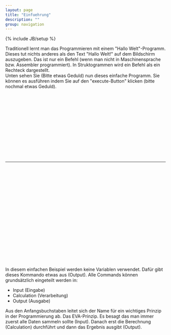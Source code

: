 ```yaml
---
layout: page
title: "Einfuehrung"
description: ""
group: navigation
---
```

{% include JB/setup %}

Traditionell lernt man das Programmieren mit einem "Hallo Welt"-Programm. Dieses tut nichts anderes als den Text "Hallo Welt!" auf dem Bildschirm auszugeben. Das ist nur ein Befehl (wenn man nicht in Maschinensprache bzw. Assembler programmiert). In Struktogrammen wird ein Befehl als ein Rechteck dargestellt. <br>
Unten sehen Sie (Bitte etwas Geduld) nun dieses einfache Programm. Sie k&ouml;nnen es ausführen indem Sie auf den "execute-Button" klicken (bitte nochmal etwas Geduld).




<object classid="clsid:8AD9C840-044E-11D1-B3E9-00805F499D93" codebase="http://java.sun.com/products/plugin/1.3/jinstall-13-win32.cab#Version=1,3,0,0" height="200" width="800">
  <param name="CODE" value="struktor.Struktor.class"/>
  <param name="ARCHIVE" value="../struktor.jar"/>
  <param name="type" value="application/x-java-applet;version=1.3"/>
  <param name="scriptable" value="false"/>
  <param name="preset1" value="asImage"/>
  <param name="enabExecute" value="true"/>
  <param name="load" value="../struktogramme/hallowelt.str"/>
  <comment>
    <embed type="application/x-java-applet;version=1.3" code="struktor.Struktor.class" archive="../struktor.jar" scriptable="false" preset1="asImage" enabexecute="true" load="../struktogramme/hallowelt.str" pluginspage="http://java.sun.com/products/plugin/1.3/plugin-install.html" height="200" width="800">
      <noembed>
        No Java Support
      </noembed>
    </embed>
  </comment>
</object>


--------------------

<!--"CONVERTED_APPLET"-->
<!-- CONVERTER VERSION 1.3 -->
<OBJECT classid="clsid:8AD9C840-044E-11D1-B3E9-00805F499D93"
WIDTH = 500 HEIGHT = 300 codebase="http://java.sun.com/products/plugin/1.3/jinstall-13-win32.cab#Version=1,3,0,0">
<PARAM NAME = CODE VALUE = "struktor.Struktor.class" >
<PARAM NAME = ARCHIVE VALUE = "../struktor.jar" >
<PARAM NAME="type" VALUE="application/x-java-applet;version=1.3">
<PARAM NAME="scriptable" VALUE="false">
<PARAM NAME="Preset1" VALUE="asImage">
<PARAM NAME="enabExecute" VALUE="true">
<PARAM NAME="SeWidth" VALUE=300>
<PARAM NAME="enabSwitchView" VALUE="true">
<PARAM NAME="Load" VALUE="../struktogramme/hallowelt.str">
<COMMENT><EMBED type="application/x-java-applet;version=1.3"  CODE = "struktor.Struktor.class" archive="../struktor.jar" WIDTH = 500 HEIGHT = 300  scriptable=false Preset1=asImage enabExecute=true SeWidth=300 enabSwitchView= true enabSePopUp=true load=eva.str
pluginspage="http://java.sun.com/products/plugin/1.3/plugin-install.html"><NOEMBED></COMMENT>
</NOEMBED></EMBED></OBJECT>
<!--"END_CONVERTED_APPLET"-->


In diesem einfachen Beispiel werden keine Variablen verwendet. Dafür gibt dieses Kommando etwas aus (Output). Alle Commands können grundsätzlich eingeteilt werden in:

* Input (Eingabe)
* Calculation (Verarbeitung)
* Output (Ausgabe)

Aus den Anfangsbuchstaben leitet sich der Name für ein wichtiges Prinzip in der Programmierung ab. Das EVA-Prinzip. Es besagt das man immer zuerst alle Daten sammeln sollte (Input). Danach erst die Berechnung (Calculation) durchführt und dann das Ergebnis ausgibt (Output).
